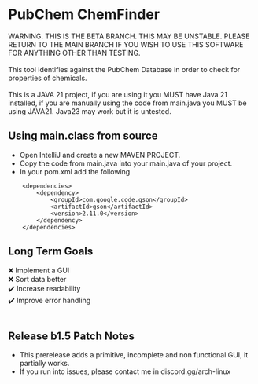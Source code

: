 # PubChem ChemFinder
WARNING. THIS IS THE BETA BRANCH. THIS MAY BE UNSTABLE. PLEASE RETURN TO THE MAIN BRANCH IF YOU WISH TO USE THIS SOFTWARE FOR ANYTHING OTHER THAN TESTING.<br>
<br>
This tool identifies against the PubChem Database in order to check for properties of chemicals.<br>
<br>
This is a JAVA 21 project, if you are using it you MUST have Java 21 installed, if you are manually using the code from main.java you MUST be using JAVA21. Java23 may work but it is untested.<br>

## Using main.class from source
- Open IntelliJ and create a new MAVEN PROJECT.<br>
- Copy the code from main.java into your main.java of your project.<br>
- In your pom.xml add the following<br>
```    
    <dependencies>
        <dependency>
            <groupId>com.google.code.gson</groupId>
            <artifactId>gson</artifactId>
            <version>2.11.0</version>
        </dependency>
    </dependencies>
```

## Long Term Goals
:x: Implement a GUI<br>
:x: Sort data better<br>
✔️ Increase readability<br>
✔️ Improve error handling<br>
<br>
## Release b1.5 Patch Notes
- This prerelease adds a primitive, incomplete and non functional GUI, it partially works.
- If you run into issues, please contact me in discord.gg/arch-linux


